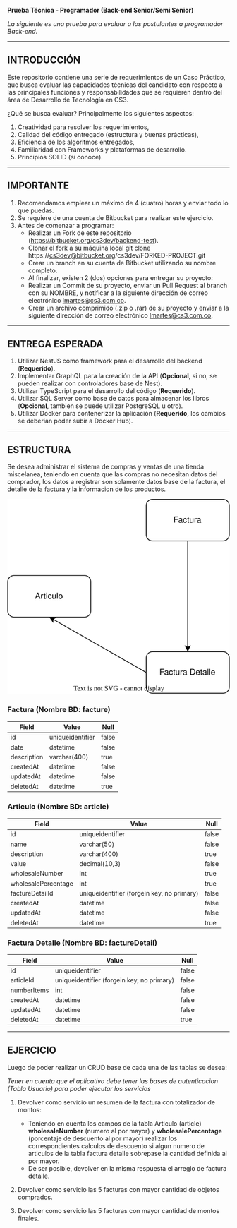 **Prueba Técnica - Programador (Back-end Senior/Semi Senior)**

*La siguiente es una prueba para evaluar a los postulantes a programador Back-end.*

---

## INTRODUCCIÓN

Este repositorio contiene una serie de requerimientos de un Caso Práctico, que busca evaluar las capacidades técnicas del candidato con respecto a las principales funciones y responsabilidades que se requieren dentro del área de Desarrollo de Tecnología en CS3.

¿Qué se busca evaluar?
Principalmente los siguientes aspectos:

1. Creatividad para resolver los requerimientos,
2. Calidad del código entregado (estructura y buenas prácticas),
3. Eficiencia de los algoritmos entregados,
4. Familiaridad con Frameworks y plataformas de desarrollo.
5. Principios SOLID (si conoce).

---

## IMPORTANTE

1. Recomendamos emplear un máximo de 4 (cuatro) horas y enviar todo lo que puedas.
2. Se requiere de una cuenta de Bitbucket para realizar este ejercicio.
3. Antes de comenzar a programar:
    - Realizar un Fork de este repositorio (https://bitbucket.org/cs3dev/backend-test).
    - Clonar el fork a su máquina local git clone https://cs3dev@bitbucket.org/cs3dev/FORKED-PROJECT.git
    - Crear un branch en su cuenta de Bitbucket utilizando su nombre completo.
    - Al finalizar, existen 2 (dos) opciones para entregar su proyecto:
    - Realizar un Commit de su proyecto, enviar un Pull Request al branch con su NOMBRE, y notificar a la siguiente dirección de correo electrónico lmartes@cs3.com.co.
    - Crear un archivo comprimido (.zip o .rar) de su proyecto y enviar a la siguiente dirección de correo electrónico lmartes@cs3.com.co.

---

## ENTREGA ESPERADA

1. Utilizar NestJS como framework para el desarrollo del backend (**Requerido**).
2. Implementar GraphQL para la creación de la API (**Opcional**, si no, se pueden realizar con controladores base de Nest).
3. Utilizar TypeScript para el desarrollo del código (**Requerido**).
4. Utilizar SQL Server como base de datos para almacenar los libros (**Opcional**, tambien se puede utilizar PostgreSQL u otro).
6. Utilizar Docker para contenerizar la aplicación (**Requerido**, los cambios se deberian poder subir a Docker Hub).

---

## ESTRUCTURA

Se desea administrar el sistema de compras y ventas de una tienda miscelanea, teniendo en cuenta que las compras no necesitan datos del comprador, los datos a registrar son solamente datos base de la factura, el detalle de la factura y la informacion de los productos.

![api security diagram](img/diagrama.drawio.svg)

### Factura (Nombre BD: facture)

| Field | Value | Null |
|---|---|---|
| id | uniqueidentifier | false |
| date | datetime | false |
| description | varchar(400) | true |
| createdAt | datetime | false |
| updatedAt | datetime | false |
| deletedAt | datetime | true |

### Articulo (Nombre BD: article)

| Field | Value | Null |
|---|---|---|
| id | uniqueidentifier | false |
| name | varchar(50) | false |
| description | varchar(400) | true |
| value | decimal(10,3) | false |
| wholesaleNumber | int | true |
| wholesalePercentage | int | true |
| factureDetailId | uniqueidentifier (forgein key, no primary)  | false |
| createdAt | datetime | false |
| updatedAt | datetime | false |
| deletedAt | datetime | true |

### Factura Detalle (Nombre BD: factureDetail)

| Field | Value | Null |
|---|---|---|
| id | uniqueidentifier | false |
| articleId | uniqueidentifier (forgein key, no primary) | false |
| numberItems | int | false |
| createdAt | datetime | false |
| updatedAt | datetime | false |
| deletedAt | datetime | true |

---

## EJERCICIO

Luego de poder realizar un CRUD base de cada una de las tablas se desea:

*Tener en cuenta que el aplicativo debe tener las bases de autenticacion (Tabla Usuario) para poder ejecutar los servicios*

1. Devolver como servicio un resumen de la factura con totalizador de montos:
    - Teniendo en cuenta los campos de la tabla Articulo (article) **wholesaleNumber** (numero al por mayor) y **wholesalePercentage** (porcentaje de descuento al por mayor) realizar los correspondientes calculos de descuento si algun numero de articulos de la tabla factura detalle sobrepase la cantidad definida al por mayor.
    - De ser posible, devolver en la misma respuesta el arreglo de factura detalle.

2. Devolver como servicio las 5 facturas con mayor cantidad de objetos comprados.

3. Devolver como servicio las 5 facturas con mayor cantidad de montos finales.